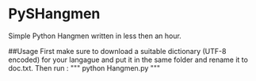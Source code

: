 # PySHangmen
Simple Python Hangmen written in less then an hour.

##Usage
First make sure to download a suitable dictionary (UTF-8 encoded) for your langague and put it in the same folder and rename it to doc.txt. Then run : 
"""
python Hangmen.py
"""
